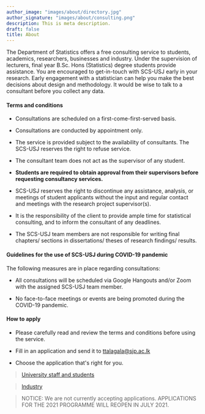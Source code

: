 ```yaml
---
author_image: "images/about/directory.jpg"
author_signature: "images/about/consulting.png"
description: This is meta description.
draft: false
title: About
---
```


The Department of Statistics offers a free consulting service to students, academics, researchers, businesses and industry. Under the supervision of lecturers, final year B.Sc. Hons (Statistics) degree students provide assistance. You are encouraged to get-in-touch with SCS-USJ early in your research. Early engagement with a statistician can help you make the best decisions about design and methodology. It would be wise to talk to a consultant before you collect any data.




#### Terms and conditions


- Consultations are scheduled on a first-come-first-served basis. 

- Consultations are conducted by appointment only.

- The service is provided subject to the availability of consultants. The SCS-USJ reserves the right to refuse service.

- The consultant team does not act as the supervisor of any student.

- **Students are required to obtain approval from their supervisors before requesting consultancy services.** 

- SCS-USJ reserves the right to discontinue any assistance, analysis, or meetings of student applicants without the input and regular contact and meetings with the research project supervisor(s).

- It is the responsibility of the client to provide ample time for statistical consulting, and to inform the consultant of any deadlines.

- The SCS-USJ team members are not responsible for writing final chapters/ sections in dissertations/ theses of research findings/ results.


#### Guidelines for the use of SCS-USJ during COVID-19 pandemic

The following measures are in place regarding consultations:

- All consultations will be scheduled via Google Hangouts and/or Zoom with the assigned SCS-USJ team member. 

- No face-to-face meetings or events are being promoted during the COVID-19 pandemic.

#### How to apply

 - Please carefully read and review the terms and conditions before using the service.

 - Fill in an application and send it to ttalagala@sjp.ac.lk
 
 - Choose the application that's right for you.

> [University staff and students](/application/scs_application_university_staff_students.pdf)

> [Industry](/application/scs_application_industry.pdf)


> NOTICE: We are not currently accepting applications. APPLICATIONS FOR THE 2021 PROGRAMME WILL REOPEN IN JULY 2021.

